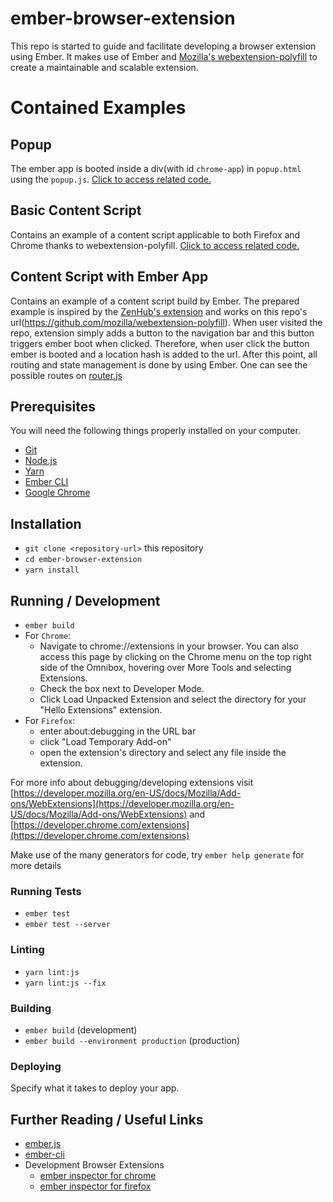 # ember-browser-extension

This repo is started to guide and facilitate developing a browser extension using Ember. It makes use of Ember and [Mozilla's webextension-polyfill](https://github.com/mozilla/webextension-polyfill) to create a maintainable and scalable extension.

# Contained Examples

## Popup
The ember app is booted inside a div(with id `chrome-app`) in `popup.html` using the `popup.js`. [Click to access related code.](https://github.com/mtoygar/ember-browser-extension/tree/master/chrome/popup)
## Basic Content Script
Contains an example of a content script applicable to both Firefox and Chrome thanks to webextension-polyfill. [Click to access related code.](https://github.com/mtoygar/ember-browser-extension/blob/master/chrome/content-scripts/basic-content-script.js)
## Content Script with Ember App
Contains an example of a content script build by Ember. The prepared example is inspired by the [ZenHub's extension](https://chrome.google.com/webstore/detail/zenhub-for-github/ogcgkffhplmphkaahpmffcafajaocjbd) and works on this repo's url(https://github.com/mozilla/webextension-polyfill). When user visited the repo, extension simply adds a button to the navigation bar and this button triggers ember boot when clicked. Therefore, when user click the button ember is booted and a location hash is added to the url. After this point, all routing and state management is done by using Ember. One can see the possible routes on [router.js](https://github.com/mtoygar/ember-browser-extension/blob/master/app/router.js)

## Prerequisites

You will need the following things properly installed on your computer.

* [Git](https://git-scm.com/)
* [Node.js](https://nodejs.org/)
* [Yarn](https://yarnpkg.com/)
* [Ember CLI](https://ember-cli.com/)
* [Google Chrome](https://google.com/chrome/)

## Installation

* `git clone <repository-url>` this repository
* `cd ember-browser-extension`
* `yarn install`

## Running / Development

* `ember build`
* For `Chrome`:
  * Navigate to chrome://extensions in your browser. You can also access this page by clicking on the Chrome menu on the top right side of the Omnibox, hovering over More Tools and selecting Extensions.
  * Check the box next to Developer Mode.
  * Click Load Unpacked Extension and select the directory for your "Hello Extensions" extension.
* For `Firefox`:
  * enter about:debugging in the URL bar
  * click "Load Temporary Add-on"
  * open the extension's directory and select any file inside the extension.

For more info about debugging/developing extensions visit [https://developer.mozilla.org/en-US/docs/Mozilla/Add-ons/WebExtensions](https://developer.mozilla.org/en-US/docs/Mozilla/Add-ons/WebExtensions) and [https://developer.chrome.com/extensions](https://developer.chrome.com/extensions)

Make use of the many generators for code, try `ember help generate` for more details

### Running Tests

* `ember test`
* `ember test --server`

### Linting

* `yarn lint:js`
* `yarn lint:js --fix`

### Building

* `ember build` (development)
* `ember build --environment production` (production)

### Deploying

Specify what it takes to deploy your app.

## Further Reading / Useful Links

* [ember.js](https://emberjs.com/)
* [ember-cli](https://ember-cli.com/)
* Development Browser Extensions
  * [ember inspector for chrome](https://chrome.google.com/webstore/detail/ember-inspector/bmdblncegkenkacieihfhpjfppoconhi)
  * [ember inspector for firefox](https://addons.mozilla.org/en-US/firefox/addon/ember-inspector/)
